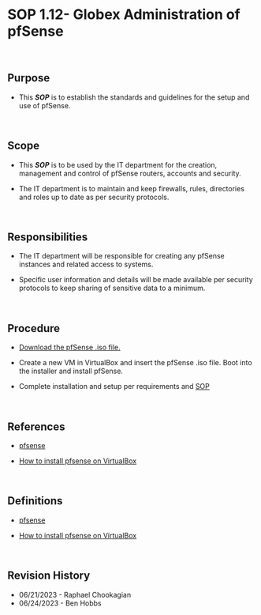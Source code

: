 # SOP 1.12- Globex Administration of pfSense

<br>

## Purpose

* This ***SOP*** is to establish the standards and guidelines for the setup and use of pfSense.

<br>

## Scope

* This ***SOP*** is to be used by the IT department for the creation, management and control of pfSense routers, accounts and security.

* The IT department is to maintain and keep firewalls, rules, directories and roles up to date as per security protocols.

<br>

## Responsibilities

* The IT department will be responsible for creating any pfSense instances and related access to systems.

* Specific user information and details will be made available per security protocols to keep sharing of sensitive data to a minimum.

<br>

## Procedure

* [Download the pfSense .iso file.](https://www.pfsense.org/download/)

* Create a new VM in VirtualBox and insert the pfSense .iso file. Boot into the installer and install pfSense.

* Complete installation and setup per requirements and [SOP](../SOPs/)

<br>

## References

* [pfsense](https://www.pfsense.org/download/)

* [How to install pfsense on VirtualBox](https://www.how2shout.com/how-to/install-pfsense-VirtualBox-linux-vmware-player.html)

<br>

## Definitions

* [pfsense](https://www.pfsense.org/download/)

* [How to install pfsense on VirtualBox](https://www.how2shout.com/how-to/install-pfsense-VirtualBox-linux-vmware-player.html)

<br>

## Revision History

* 06/21/2023 - Raphael Chookagian
* 06/24/2023 - Ben Hobbs
